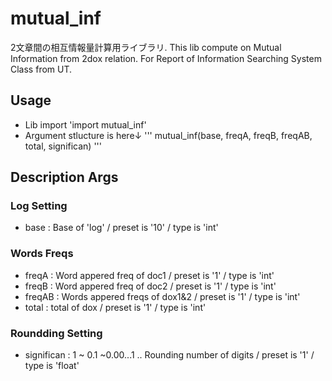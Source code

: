 # mutual_inf
2文章間の相互情報量計算用ライブラリ. This lib compute on Mutual Information from 2dox relation.
For Report of Information Searching System Class from UT.

## Usage
- Lib import 'import mutual_inf'
- Argument stlucture is here↓
'''
mutual_inf(base, freqA, freqB, freqAB, total, significan)
'''

## Description Args
### Log Setting
- base : Base of 'log' / preset is '10' / type is 'int'

### Words Freqs
- freqA : Word appered freq of doc1 / preset is '1' / type is 'int'
- freqB : Word appered freq of doc2 / preset is '1' / type is 'int'
- freqAB : Words appered freqs of dox1&2 / preset is '1' / type is 'int'
- total : total of dox / preset is '1' / type is 'int'

### Roundding Setting
- significan : 1 ~ 0.1 ~0.00...1 .. Rounding number of digits / preset is '1' / type is 'float'

